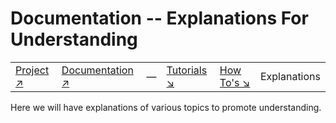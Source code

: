 # Documentation -- Explanations For Understanding

|||||||
|---|---|---|---|---|---|
|[Project ↗](../README.md)|[Documentation ↗](../index.md)|&mdash;|[Tutorials ↘](tutorials.md)|[How To's ↘](howtos.md)|Explanations|[References ↘](ref/index.md)|

Here we will have explanations of various topics to promote understanding.
